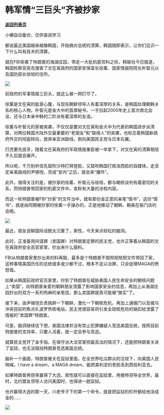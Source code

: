 # 韩军情“三巨头”齐被抄家

[**返回列表页**](/gzh/政事堂2019)

小懒自动备份，仅供查阅学习

都说最近美国越来越像韩国，开始搞对总统的清算，韩国随即表示，让你们见识一下什么叫有技术的清算。

就在FBI突袭了特朗普的海湖庄园，带走一大批机密资料之际，韩联社今日报道，韩国检察官突击搜查了文在寅政府的国家安保室长徐薰、国家情报院院长朴智元以及国防部长徐旭的住所。

![](https://mmbiz.qpic.cn/mmbiz_png/rxhS23yu8cPjbqwQvvdVXlPicvcVVSK1JVFwF5yElK9Qhyz2QFxqJrfAqkZ1Pzq609KmiaeRUWgnnOUJjm8B8p2A/640?wx_fmt=png)

  

前政府的军事情报三巨头，就这么被一网打尽了。  

徐薰是文在寅的肱骨心腹，与现任朝鲜领导人有着深厚的关系，是韩国处理朝韩关系的核心人物。朴智元是金大中的首席秘书，一手拉起2000年史上首次南北会谈，还与日本亲中韩的二阶派有着深厚的友谊。

徐薰与朴智元的家被突袭，不仅仅是要对文在寅和金大中为代表的韩国进步派清算，对两位韩国大陆外交最重要的“老朋友”和“联络人”的突袭，也标志着韩国新政府外交的彻底转向，放弃亲亚洲路线，倒向美国民主党与日本右翼。

打虎要先拔牙，随着文在寅政府的军政情报重臣被一举拿下，对文在寅的清算相信不久后就会展开。

所以呢，千万别听信先鼓吹沙特打拜登脸，又鼓吹韩国打佩洛西脸的自媒体。走坚定亲美路线的尹锡悦，完成“安内”之后，就会来“攘外”。

此外，值得关注的是，被抄家的徐薰、朴智元与徐旭，都与朝核谈判有着密切的关系，而特朗普带回家的机密文件中，宣称有大量的涉核内容。

而这一轮特朗普被FBI“炒家”的文件当中，就有那份金正恩的亲笔“情书”，这份“情书”，就是由同期被抄家的徐薰一手操办的，正是他推动了朝韩、朝美在板门店的会晤。

![](https://mmbiz.qpic.cn/mmbiz_png/rxhS23yu8cPjbqwQvvdVXlPicvcVVSK1JSbAicN0D54ibnKc8yXj6HfWBTN6IYGg1flO6An9weHqLMgfgveDlxhVA/640?wx_fmt=png)

  

最近，朋友说聊国际话题太沉重了，索性，今天来点轻松的脑洞。  

此时，正准备用间谍罪（卖国罪）对特朗普定罪的民主党，也许正等着从韩国的文在寅政府安全高官家里，抄出来什么狠料。

FBI从特朗普家里抄出来的料再狠，最多是个特朗普不按照规矩把文件带回了家，这种事情美国历任的总统或多或少都干过，根本不足以治罪，只会徒增MAGA的愤怒值。

如果从韩国前政府官员家里，抄到了特朗普在威胁美国人民生命安全的朝核问题上“卖国”，向特朗普亲爱的朝鲜朋友泄露了影响国家安全的信息，再加上从海湖庄园抄出的双方一系列肉麻的亲笔信，那么卖国罪就真可能被“做实”了。

接下来，由尹锡悦负责挑衅一下朝鲜，激化一下朝核危机，再加上通俄门以及俄乌冲突目前的焦点扎波罗热核电站，民主党很容易将引发全球核危险的锅扣给泄露了情报的“卖国罪”特朗普。  

可是，脑洞继续往下想，美国法律并没有禁止犯罪嫌疑人竞选美国总统，按照目前特朗普的支持率，只要人活着，就一定会参与竞选。

就算民主党开了金手指，在保守派大法官掌控最高法的情况下，还能把特朗普关进了监狱，也无法阻挡特朗普竞选美国总统。  

脑补一个画面，特朗普被关在监狱里面，在全世界吃瓜群众的注视下，向美国人民呐喊，I have a dream，a MAGA
dream，能把美利坚的老脸丢到西伯利亚去。

如果特朗普再侥幸赢得了大选，索性就可以直接在监狱里，用推特领导全世界，届时，北约盟友领导人访问美国时，也得进一趟监狱。

也许赢得大选的那一天，川老爷子下的第一个命令，就是把监狱的栏杆都给他涂成金的......

![](https://mmbiz.qpic.cn/mmbiz_png/rxhS23yu8cPjbqwQvvdVXlPicvcVVSK1Jfymh3BISIib8xlZy4TGDreXZyctIZZhm5gmuSUljWdMUbvagWYobBCA/640?wx_fmt=png)

  

